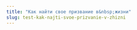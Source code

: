 ```yaml
---
title: "Как найти свое призвание в&nbsp;жизни"
slug: test-kak-najti-svoe-prizvanie-v-zhizni
---
```

